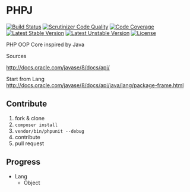 PHPJ
====

[![Build Status](https://travis-ci.org/PHPJ/PHPJ.svg?branch=master)](https://travis-ci.org/PHPJ/PHPJ)
[![Scrutinizer Code Quality](https://scrutinizer-ci.com/g/PHPJ/PHPJ/badges/quality-score.png?b=master)](https://scrutinizer-ci.com/g/PHPJ/PHPJ/?branch=master)
[![Code Coverage](https://scrutinizer-ci.com/g/PHPJ/PHPJ/badges/coverage.png?b=master)](https://scrutinizer-ci.com/g/PHPJ/PHPJ/?branch=master)
[![Latest Stable Version](https://poser.pugx.org/phpj/phpj/v/stable.svg)](https://packagist.org/packages/kozz/email-address-parser)
[![Latest Unstable Version](https://poser.pugx.org/phpj/phpj/v/unstable.svg)](https://packagist.org/packages/kozz/email-address-parser)
[![License](http://img.shields.io/packagist/l/phpj/phpj.svg)](https://packagist.org/packages/kozz/email-address-parser)

PHP OOP Core inspired by Java

Sources

http://docs.oracle.com/javase/8/docs/api/

Start from Lang
http://docs.oracle.com/javase/8/docs/api/java/lang/package-frame.html

## Contribute
1. fork & clone
2. ```composer install```
3. ```vendor/bin/phpunit --debug```
4. contribute
5. pull request

## Progress

- Lang
  - Object
